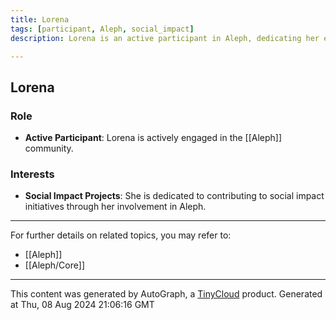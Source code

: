 ```yaml
---
title: Lorena
tags: [participant, Aleph, social_impact]
description: Lorena is an active participant in Aleph, dedicating her efforts to social impact projects.

---
```


## Lorena

### Role
- **Active Participant**: Lorena is actively engaged in the [[Aleph]] community.

### Interests
- **Social Impact Projects**: She is dedicated to contributing to social impact initiatives through her involvement in Aleph.

---

For further details on related topics, you may refer to:
- [[Aleph]]
- [[Aleph/Core]]
---
This content was generated by AutoGraph, a [TinyCloud](https://tinycloud.xyz/) product.
Generated at  Thu, 08 Aug 2024 21:06:16 GMT
